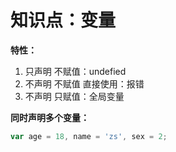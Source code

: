 # 知识点：变量

**特性：**
1. 只声明 不赋值：undefied
2. 不声明 不赋值 直接使用：报错
3. 不声明 只赋值：全局变量

**同时声明多个变量：**
```js
var age = 18, name = 'zs', sex = 2;
```


